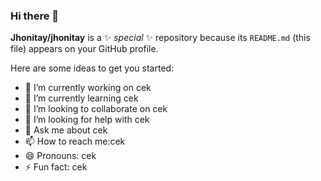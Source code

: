 ### Hi there 👋


**Jhonitay/jhonitay** is a ✨ _special_ ✨ repository because its `README.md` (this file) appears on your GitHub profile.

Here are some ideas to get you started:

- 🔭 I’m currently working on cek
- 🌱 I’m currently learning cek
- 👯 I’m looking to collaborate on cek
- 🤔 I’m looking for help with cek
- 💬 Ask me about cek
- 📫 How to reach me:cek
- 😄 Pronouns: cek
- ⚡ Fun fact: cek

